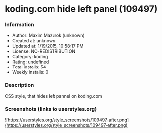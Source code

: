 # koding.com hide left panel (109497)

### Information
- Author: Maxim Mazurok (unknown)
- Created at: unknown
- Updated at: 1/19/2015, 10:58:17 PM
- License: NO-REDISTRIBUTION
- Category: koding
- Rating: undefined
- Total installs: 54
- Weekly installs: 0


### Description
CSS style, that hides left pannel on koding.com


### Screenshots (links to userstyles.org)
![https://userstyles.org/style_screenshots/109497-after.png](https://userstyles.org/style_screenshots/109497-after.png)



